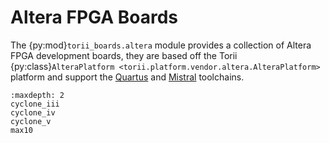 # Altera FPGA Boards

The {py:mod}`torii_boards.altera` module provides a collection of Altera FPGA development boards, they are based off the Torii {py:class}`AlteraPlatform <torii.platform.vendor.altera.AlteraPlatform>` platform and support the [Quartus] and [Mistral] toolchains.

```{toctree}
:maxdepth: 2
cyclone_iii
cyclone_iv
cyclone_v
max10
```

[Quartus]: https://www.intel.com/content/www/us/en/products/details/fpga/development-tools/quartus-prime.html
[Mistral]: https://github.com/Ravenslofty/mistral
